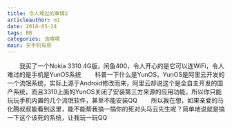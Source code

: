 ```yaml
---
title: 令人难过的事情2
articleauthor: m1
date: 2018-05-24
tags: BB
categories: 浊喳喳
main: 买手机有感
---
```


　　我买了一个Nokia 3310 4G版，闲鱼400，令人开心的是它可以连WiFi，令人难过的是手机是YunOS系统
　　科普一下什么是YunOS，YunOS是阿里云开发的一个流氓系统，实际上源于Android修改而来，阿里云却说这个是全自主开发的国产系统，而且3310上面的YunOS关闭了安装第三方来源的应用功能，所以你只能玩玩手机内置的几个流氓软件，甚至不能安装QQ
　　所以我在想，如果亲爱的马化腾叔叔能看到这里，能不能帮我搞一搞你的死对头马云先生呢？简单地说就是搞一下这个该死的系统，让我玩一玩QQ